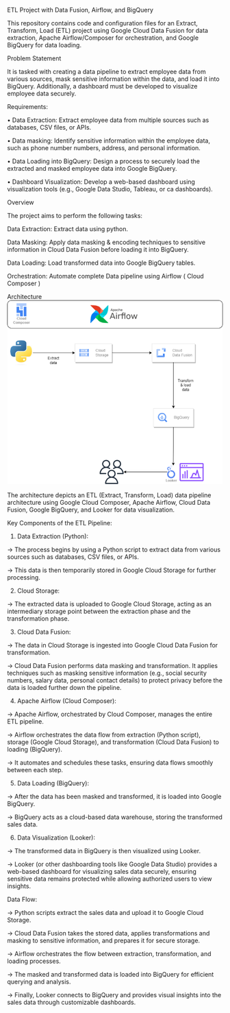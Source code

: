 ETL Project with Data Fusion, Airflow, and BigQuery

This repository contains code and configuration files for an Extract, Transform, Load (ETL) project using Google Cloud Data Fusion for data extraction, Apache Airflow/Composer for orchestration, and Google BigQuery for data loading.


Problem Statement

It is tasked with creating a data pipeline to extract employee data from various sources, mask sensitive information within the data, and load it into BigQuery. Additionally, a dashboard must be developed to visualize employee data securely.


Requirements:

• Data Extraction: Extract employee data from multiple sources such as databases, CSV files, or APIs.

• Data masking: Identify sensitive information within the employee data, such as phone number numbers, address, and personal information.

• Data Loading into BigQuery: Design a process to securely load the extracted and masked employee data into Google BigQuery.

• Dashboard Visualization: Develop a web-based dashboard using visualization tools (e.g., Google Data Studio, Tableau, or ca dashboards).


Overview

The project aims to perform the following tasks:

Data Extraction: Extract data using python.

Data Masking: Apply data masking & encoding techniques to sensitive information in Cloud Data Fusion before loading it into BigQuery.

Data Loading: Load transformed data into Google BigQuery tables.

Orchestration: Automate complete Data pipeline using Airflow ( Cloud Composer )


Architecture
![alt text](employee.png)


The architecture depicts an ETL (Extract, Transform, Load) data pipeline architecture using Google Cloud Composer, Apache Airflow, Cloud Data Fusion, Google BigQuery, and Looker for data visualization.


Key Components of the ETL Pipeline:

1. Data Extraction (Python):

-> The process begins by using a Python script to extract data from various sources such as databases, CSV files, or APIs.

-> This data is then temporarily stored in Google Cloud Storage for further processing.

2. Cloud Storage:

-> The extracted data is uploaded to Google Cloud Storage, acting as an intermediary storage point between the extraction phase and the transformation phase.

3. Cloud Data Fusion:

-> The data in Cloud Storage is ingested into Google Cloud Data Fusion for transformation.

-> Cloud Data Fusion performs data masking and transformation. It applies techniques such as masking sensitive information (e.g., social security numbers, salary data, personal contact details) to protect privacy before the data is loaded further down the pipeline.

4. Apache Airflow (Cloud Composer):

-> Apache Airflow, orchestrated by Cloud Composer, manages the entire ETL pipeline.

-> Airflow orchestrates the data flow from extraction (Python script), storage (Google Cloud Storage), and transformation (Cloud Data Fusion) to loading (BigQuery).

-> It automates and schedules these tasks, ensuring data flows smoothly between each step.

5. Data Loading (BigQuery):

-> After the data has been masked and transformed, it is loaded into Google BigQuery.

-> BigQuery acts as a cloud-based data warehouse, storing the transformed sales data.

6. Data Visualization (Looker):

-> The transformed data in BigQuery is then visualized using Looker.

-> Looker (or other dashboarding tools like Google Data Studio) provides a web-based dashboard for visualizing sales data securely, ensuring sensitive data remains protected while allowing authorized users to view insights.


Data Flow:

-> Python scripts extract the sales data and upload it to Google Cloud Storage.

-> Cloud Data Fusion takes the stored data, applies transformations and masking to sensitive information, and prepares it for secure storage.

-> Airflow orchestrates the flow between extraction, transformation, and loading processes.

-> The masked and transformed data is loaded into BigQuery for efficient querying and analysis.

-> Finally, Looker connects to BigQuery and provides visual insights into the sales data through customizable dashboards.
